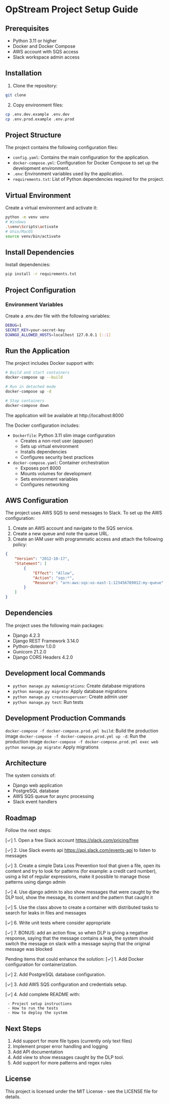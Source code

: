 # OpStream Project Setup Guide

## Prerequisites
- Python 3.11 or higher
- Docker and Docker Compose
- AWS account with SQS access
- Slack workspace admin access

## Installation

1. Clone the repository:

```bash
git clone
```

2. Copy environment files:
```bash
cp .env.dev.example .env.dev
cp .env.prod.example .env.prod
```

## Project Structure

The project contains the following configuration files:

- `config.yaml`: Contains the main configuration for the application.
- `docker-compose.yml`: Configuration for Docker Compose to set up the development environment.
- `.env`: Environment variables used by the application.
- `requirements.txt`: List of Python dependencies required for the project.

## Virtual Environment

Create a virtual environment and activate it:

```bash
python -m venv venv
# Windows
.\venv\Scripts\activate
# Unix/MacOS
source venv/bin/activate
```

## Install Dependencies

Install dependencies:

```bash
pip install -r requirements.txt
```

## Project Configuration

### Environment Variables

Create a .env.dev file with the following variables:

```bash
DEBUG=1
SECRET_KEY=your-secret-key
DJANGO_ALLOWED_HOSTS=localhost 127.0.0.1 [::1]
```

## Run the Application

The project includes Docker support with:
```bash
# Build and start containers
docker-compose up --build

# Run in detached mode
docker-compose up -d

# Stop containers
docker-compose down
```

The application will be available at http://localhost:8000

The Docker configuration includes:

- `Dockerfile`: Python 3.11 slim image configuration
  - Creates a non-root user (appuser)
  - Sets up virtual environment
  - Installs dependencies
  - Configures security best practices
- `docker-compose.yaml`: Container orchestration
  - Exposes port 8000
  - Mounts volumes for development
  - Sets environment variables
  - Configures networking

## AWS Configuration

The project uses AWS SQS to send messages to Slack. To set up the AWS configuration:

1. Create an AWS account and navigate to the SQS service.
2. Create a new queue and note the queue URL.
3. Create an IAM user with programmatic access and attach the following policy:
```json
{
    "Version": "2012-10-17",
    "Statement": [
        {
            "Effect": "Allow",
            "Action": "sqs:*",
            "Resource": "arn:aws:sqs:us-east-1:123456789012:my-queue"
        }
    ]
}
```

## Dependencies

The project uses the following main packages:

- Django 4.2.3
- Django REST Framework 3.14.0
- Python-dotenv 1.0.0
- Gunicorn 21.2.0
- Django CORS Headers 4.2.0

## Development local Commands

- `python manage.py makemigrations`: Create database migrations
- `python manage.py migrate`: Apply database migrations
- `python manage.py createsuperuser`: Create admin user
- `python manage.py test`: Run tests

## Development Production Commands

`docker-compose -f docker-compose.prod.yml build`: Build the production image
`docker-compose -f docker-compose.prod.yml up -d`: Run the production image
`docker-compose -f docker-compose.prod.yml exec web python manage.py migrate`: Apply migrations


## Architecture

The system consists of:

- Django web application
- PostgreSQL database
- AWS SQS queue for async processing
- Slack event handlers

## Roadmap

Follow the next steps:

[✓] 1. Open a free Slack account https://slack.com/pricing/free

[✓] 2. Use Slack events api https://api.slack.com/events-api to listen to messages

[✓] 3. Create a simple Data Loss Prevention tool that given a file, open its content and try to look for patterns (for example: a credit card number), using a list of regular expressions, make it possible to manage those patterns using django admin

[✓] 4. Use django admin to also show messages that were caught by the DLP tool, show the message, its content and the pattern that caught it

[✓] 5. Use the class above to create a container with distributed tasks to search for leaks in files and messages

[✓] 6. Write unit tests where consider appropriate

[✓] 7. BONUS: add an action flow, so when DLP is giving a negative response, saying that the message contains a leak, the system should switch the message on slack with a message saying that the original message was blocked

Pending items that could enhance the solution:
[✓] 1. Add Docker configuration for containerization.

[✓] 2. Add PostgreSQL database configuration.

[✓] 3. Add AWS SQS configuration and credentials setup.

[✓] 4. Add complete README with:

     - Project setup instructions
     - How to run the tests
     - How to deploy the system

## Next Steps

1. Add support for more file types (currently only text files)
2. Implement proper error handling and logging
3. Add API documentation
4. Add view to show messages caught by the DLP tool.
5. Add support for more patterns and regex rules

## License

This project is licensed under the MIT License - see the LICENSE file for details.